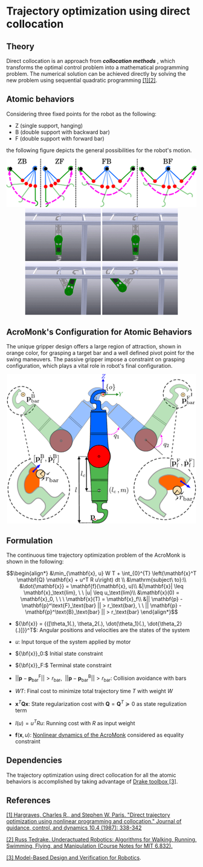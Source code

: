 # Trajectory optimization using direct collocation

## Theory

Direct collocation is an approach from ***collocation methods*** , which transforms the optimal control problem into a mathematical programming problem. The numerical solution can be achieved directly by solving the new problem using sequential quadratic programming [[1]](https://arc.aiaa.org/doi/pdf/10.2514/3.20223)[[2]](http://underactuated.mit.edu/trajopt.html).

## Atomic behaviors
Considering three fixed points for the robot as the following:
- Z (single support, hanging)
- B (double support with backward bar)
- F (double support with forward bar)


the following figure depicts the general possibilities for the robot's motion.

<div align="center">
<img width="800" src="../../../../../hardware/images/atomic-behaviors.png" />
</div>

<div align="center">
<img width="200" src="../../../../../hardware/images/zb.gif" >
<img width="200" src="../../../../../hardware/images/zf.gif" >
<img width="200" src="../../../../../hardware/images/fb.gif" >
<img width="200" src="../../../../../hardware/images/bf.gif" >
</div>

## AcroMonk's Configuration for Atomic Behaviors
The unique gripper design offers a large region of attraction, shown in orange color, for grasping a target bar and a well defined pivot point for the swing maneuvers. The passive gripper impose a constraint on grasping configuration, which plays a vital role in robot's final configuration. 
<div align="center">
<img width="500" src="../../../../../hardware/images/2d-arm-acrm-coordinate_v2.png" />
</div>


## Formulation

The continuous time trajectory optimization problem of the AcroMonk is shown in the following:
```math
\begin{align*}
		&\min_{\mathbf{x}, u} W T + \int_{0}^{T} \left(\mathbf{x}^T \mathbf{Q} \mathbf{x} + u^T R u\right) dt  \\
		&\mathrm{subject\ to}:\\
	    &\dot{\mathbf{x}} = \mathbf{f}(\mathbf{x}, u)\\
	    &|\mathbf{x}| \leq \mathbf{x}_\text{lim}, \ \ |u| \leq u_\text{lim}\\
	    &\mathbf{x}(0) = \mathbf{x}_0, \ \ \ \mathbf{x}(T) = \mathbf{x}_f\\
	    &|| \mathbf{p} - \mathbf{p}^\text{F}_\text{bar} || > r_\text{bar}, \ \  || \mathbf{p} - \mathbf{p}^\text{B}_\text{bar} || > r_\text{bar}
\end{align*}
```

- $`{\bf{x}} = {{[\theta_1(.), \theta_2(.), \dot{\theta_1}(.), \dot{\theta_2}(.)]}}^T`$: Angular positions and velocities are the states of the system 

- $`u`$: Input torque of the system applied by motor

- $`{\bf{x}}_0:`$ Initial state constraint

- $`{\bf{x}}_F:`$ Terminal state constraint

- $`|| \mathbf{p} - \mathbf{p}^\text{F}_\text{bar} || > r_\text{bar}, \ \  || \mathbf{p} - \mathbf{p}^\text{B}_\text{bar} || > r_\text{bar}`$: Collision avoidance with bars

- $`WT`$: Final cost to minimize total trajectory time $`T`$ with weight $`W`$ 

- $`\mathbf{x}^T \mathbf{Q} \mathbf{x}`$: State regularization cost with $`\mathbf{Q}=\mathbf{Q}^T \succeq 0`$ as state regulization term

- $`l(u) = u^TR u`$: Running cost with $`R`$ as input weight

- $`\mathbf{f}(\mathbf{x}, u)`$: [Nonlinear dynamics of the AcroMonk](../../docs/acrm-equations.md) considered as equality constraint

## Dependencies

The trajectory optimization using direct collocation for all the atomic behaviors is accomplished by taking advantage of [Drake toolbox [3]](https://drake.mit.edu/).

## References
[[1] Hargraves, Charles R., and Stephen W. Paris. "Direct trajectory optimization using nonlinear programming and collocation." Journal of guidance, control, and dynamics 10.4 (1987): 338-342](https://arc.aiaa.org/doi/pdf/10.2514/3.20223)

[[2] Russ Tedrake. Underactuated Robotics: Algorithms for Walking, Running, Swimming, Flying, and Manipulation (Course Notes for MIT 6.832).](http://underactuated.mit.edu/)

[[3] Model-Based Design and Verification for Robotics](https://drake.mit.edu/).

